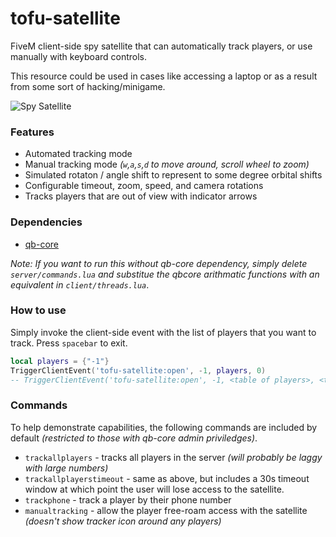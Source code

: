 # tofu-satellite

FiveM client-side spy satellite that can automatically track players, or use manually with keyboard controls.

This resource could be used in cases like accessing a laptop or as a result from some sort of hacking/minigame.

![Spy Satellite](./docs/tracker1.png)

### Features

- Automated tracking mode
- Manual tracking mode _(`w`,`a`,`s`,`d` to move around, scroll wheel to zoom)_
- Simulated rotaton / angle shift to represent to some degree orbital shifts
- Configurable timeout, zoom, speed, and camera rotations
- Tracks players that are out of view with indicator arrows

### Dependencies

- [qb-core](https://github.com/qbcore-framework/qb-core)

_Note: If you want to run this without qb-core dependency, simply delete `server/commands.lua` and substitue the qbcore arithmatic functions with an equivalent in `client/threads.lua`_.

### How to use

Simply invoke the client-side event with the list of players that you want to track. Press `spacebar` to exit.

```lua
local players = {"-1"}
TriggerClientEvent('tofu-satellite:open', -1, players, 0)
-- TriggerClientEvent('tofu-satellite:open', -1, <table of players>, <timeout in seconds, 0 = disabled>)
```

### Commands

To help demonstrate capabilities, the following commands are included by default _(restricted to those with qb-core admin priviledges)_.

- `trackallplayers` - tracks all players in the server _(will probably be laggy with large numbers)_
- `trackallplayerstimeout` - same as above, but includes a 30s timeout window at which point the user will lose access to the satellite.
- `trackphone` - track a player by their phone number
- `manualtracking` - allow the player free-roam access with the satellite _(doesn't show tracker icon around any players)_
